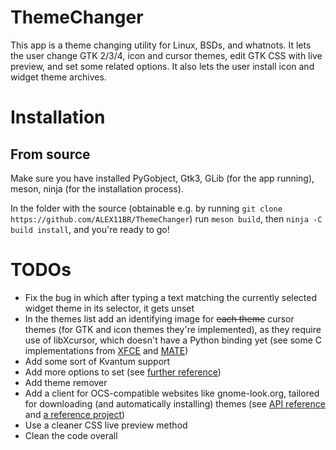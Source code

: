 # ThemeChanger
This app is a theme changing utility for Linux, BSDs, and whatnots.
It lets the user change GTK 2/3/4, icon and cursor themes, edit GTK CSS with live preview, and set some related options.
It also lets the user install icon and widget theme archives.

# Installation
## From source
Make sure you have installed PyGobject, Gtk3, GLib (for the app running), meson, ninja (for the installation process).

In the folder with the source (obtainable e.g. by running `git clone https://github.com/ALEX11BR/ThemeChanger`) run `meson build`, then `ninja -C build install`, and you're ready to go!

# TODOs
- Fix the bug in which after typing a text matching the currently selected widget theme in its selector, it gets unset
- In the themes list add an identifying image for ~~each theme~~ cursor themes (for GTK and icon themes they're implemented), as they require use of libXcursor, which doesn't have a Python binding yet (see some C implementations from [XFCE](https://gitlab.xfce.org/xfce/xfce4-settings/-/blob/master/dialogs/mouse-settings/main.c#L175) and [MATE](https://github.com/mate-desktop/mate-control-center/blob/master/capplets/common/mate-theme-info.c#L498))
- Add some sort of Kvantum support
- Add more options to set (see [further reference](https://developer.gnome.org/gtk3/stable/GtkSettings.html))
- Add theme remover
- Add a client for OCS-compatible websites like gnome-look.org, tailored for downloading (and automatically installing) themes (see [API reference]() and [a reference project](https://www.opencode.net/dfn2/pling-store-development))
- Use a cleaner CSS live preview method
- Clean the code overall
